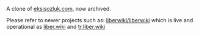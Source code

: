 A clone of [eksisozluk.com](https://eksisozluk.com), now archived.   

Please refer to newer projects such as: [liberwiki/liberwiki](https://github.com/liberwiki/liberwiki) which is live and operational as [liber.wiki](https://liber.wiki) and [tr.liber.wiki](https://tr.liber.wiki)
